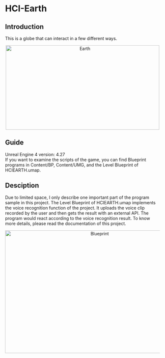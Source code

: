 # HCI-Earth

## Introduction  
This is a globe that can interact in a few different ways.
<div align=center><img src="https://user-images.githubusercontent.com/61057370/200104533-16775d51-1b24-4096-a39a-cb45344b58b7.png" width="500" height="275" alt="Earth"/></div>

## Guide
Unreal Engine 4 version: 4.27  
If you want to examine the scripts of the game, you can find Blueprint programs in Content/BP, Content/UMG, and the Level Blueprint of HCIEARTH.umap.  

## Desciption
Due to limited space, I only describe one important part of the program sample in this project. The Level Blueprint of HCIEARTH.umap implements the voice recognition function of the project. It uploads the voice clip recorded by the user and then gets the result with an external API. The program would react according to the voice recognition result. To know more details, please read the documentation of this project. 
<div align=center><img src="https://user-images.githubusercontent.com/61057370/210173688-e7501d5d-ae2c-480c-b60b-4089e57539f3.png" width="600" height="400" alt="Blueprint"/></div>
